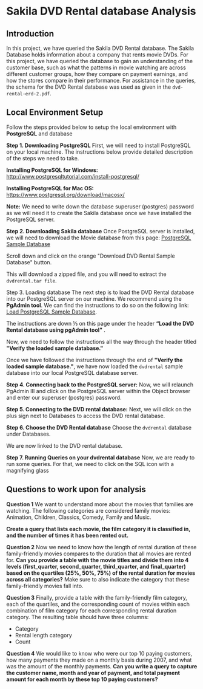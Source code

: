 # Sakila DVD Rental database Analysis


## Introduction

In this project, we have queried the Sakila DVD Rental database. The Sakila Database holds information about a company that rents movie DVDs. For this project, we have queried the database to gain an understanding of the customer base, such as what the patterns in movie watching are across different customer groups, how they compare on payment earnings, and how the stores compare in their performance. For assistance in the queries, the schema for the DVD Rental database was used as given in the `dvd-rental-erd-2.pdf`.


## Local Environment Setup

Follow the steps provided below to setup the local environment with **PostgreSQL** and database

**Step 1. Downloading PostgreSQL**
First, we will need to install PostgreSQL on your local machine. The instructions below provide detailed description of the steps we need to take.

**Installing PostgreSQL for Windows:**
http://www.postgresqltutorial.com/install-postgresql/

**Installing PostgreSQL for Mac OS:**
https://www.postgresql.org/download/macosx/

**Note:** We need to write down the database superuser (postgres) password as we will need it to create the Sakila database once we have installed the PostgreSQL server.

**Step 2. Downloading Sakila database**
Once PostgreSQL server is installed, we will need to download the Movie database from this page: [PostgreSQL Sample Database](http://www.postgresqltutorial.com/postgresql-sample-database/)

Scroll down and click on the orange "Download DVD Rental Sample Database" button.

This will download a zipped file, and you will need to extract the `dvdrental.tar file`.

Step 3. Loading database
The next step is to load the DVD Rental database into our PostgreSQL server on our machine. We recommend using the **PgAdmin tool**. We can find the instructions to do so on the following link: [Load PostgreSQL Sample Database](http://www.postgresqltutorial.com/load-postgresql-sample-database/).

The instructions are down ⅓ on this page under the header **“Load the DVD Rental database using pgAdmin tool”** .

Now, we need to follow the instructions all the way through the header titled **"Verify the loaded sample database."**

Once we have followed the instructions through the end of **"Verify the loaded sample database."**, we have now loaded the `dvdrental` sample database into our local PostgreSQL database server.

**Step 4. Connecting back to the PostgreSQL server:**
Now, we will relaunch PgAdmin III and click on the PostgreSQL server within the Object browser and enter our superuser (postgres) password.

**Step 5. Connecting to the DVD rental database:**
Next, we will click on the plus sign next to Databases to access the DVD rental database.

**Step 6. Choose the DVD Rental database**
Choose the `dvdrental` database under Databases.

We are now linked to the DVD rental database.

**Step 7. Running Queries on your dvdrental database**
Now, we are ready to run some queries. For that, we need to click on the SQL icon with a magnifying glass

## Questions to work upon for analysis

**Question 1**
We want to understand more about the movies that families are watching. The following categories are considered family movies: Animation, Children, Classics, Comedy, Family and Music.

**Create a query that lists each movie, the film category it is classified in, and the number of times it has been rented out.**

**Question 2**
Now we need to know how the length of rental duration of these family-friendly movies compares to the duration that all movies are rented for. **Can you provide a table with the movie titles and divide them into 4 levels (first_quarter, second_quarter, third_quarter, and final_quarter) based on the quartiles (25%, 50%, 75%) of the rental duration for movies across all categories?** Make sure to also indicate the category that these family-friendly movies fall into.

**Question 3**
Finally, provide a table with the family-friendly film category, each of the quartiles, and the corresponding count of movies within each combination of film category for each corresponding rental duration category. The resulting table should have three columns:

- Category
- Rental length category
- Count

**Question 4**
We would like to know who were our top 10 paying customers, how many payments they made on a monthly basis during 2007, and what was the amount of the monthly payments. **Can you write a query to capture the customer name, month and year of payment, and total payment amount for each month by these top 10 paying customers?**





